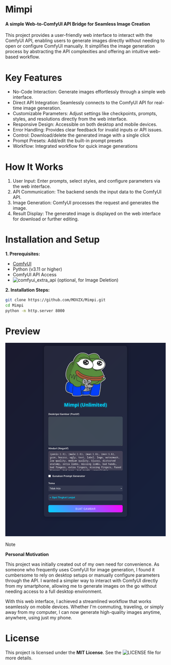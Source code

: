 # Mimpi
#### A simple Web-to-ComfyUI API Bridge for Seamless Image Creation

This project provides a user-friendly web interface to interact with the ComfyUI API, enabling users to generate images directly without needing to open or configure ComfyUI manually. It simplifies the image generation process by abstracting the API complexities and offering an intuitive web-based workflow.

# Key Features
* No-Code Interaction: Generate images effortlessly through a simple web interface.
* Direct API Integration: Seamlessly connects to the ComfyUI API for real-time image generation.
* Customizable Parameters: Adjust settings like checkpoints, prompts, styles, and resolutions directly from the web interface.
* Responsive Design: Accessible on both desktop and mobile devices.
* Error Handling: Provides clear feedback for invalid inputs or API issues.
* Control: Download/delete the generated image with a single click
* Prompt Presets: Add/edit the built-in prompt presets
* Workflow: Integrated workflow for quick image generations

# How It Works
1. User Input: Enter prompts, select styles, and configure parameters via the web interface.
2. API Communication: The backend sends the input data to the ComfyUI API.
3. Image Generation: ComfyUI processes the request and generates the image.
4. Result Display: The generated image is displayed on the web interface for download or further editing.

# Installation and Setup

**1. Prerequisites:**
- [ComfyUI](https://github.com/comfyanonymous/ComfyUI)
- Python (v3.11 or higher)
- ComfyUI API Access
- ![comfyui_extra_api *(optional, for Image Deletion)*](https://github.com/injet-zhou/comfyui_extra_api)

**2. Installation Steps:**
```bash
git clone https://github.com/MOVZX/Mimpi.git
cd Mimpi
python -m http.server 8000
```

# Preview
![Screenshot of the web page](screenshot.png)

> [!NOTE]
> **Personal Motivation**
> 
> This project was initially created out of my own need for convenience. As someone who frequently uses ComfyUI for image generation, I found it cumbersome to rely on desktop setups or manually configure parameters through the API. I wanted a simpler way to interact with ComfyUI directly from my smartphone, allowing me to generate images on the go without needing access to a full desktop environment.
>
> With this web interface, I achieved a streamlined workflow that works seamlessly on mobile devices. Whether I'm commuting, traveling, or simply away from my computer, I can now generate high-quality images anytime, anywhere, using just my phone.

# License
This project is licensed under the **MIT License**. See the ![LICENSE](LICENSE) file for more details.
